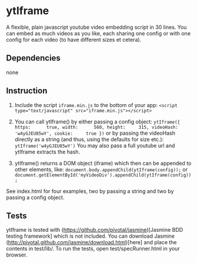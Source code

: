 # ytIframe
A flexible, plain javascript youtube video embedding script in 30 lines. You can embed as much videos as you like, each sharing one config or with one config for each video (to have different sizes et cetera).

## Dependencies
none

## Instruction
1. Include the script `iframe.min.js` to the bottom of your app: `<script type="text/javascript" src="iframe.min.js"></script>`

2. You can call ytIframe() by either passing a config object:
`ytIframe({
    https:      true,
    width:      560,
    height:     315,
    videoHash:  'w4yGJEU85wY',
    cookie:     true
})`
or by passing the videoHash directly as a string (and thus, using the defaults for size etc.): `ytIframe('w4yGJEU85wY')` You may also pass a full youtube url and ytIframe extracts the hash.

3. ytIframe() returns a DOM object (iframe) which then can be appended to other elements, like: `document.body.appendChild(ytIframe(config));` or `document.getElementById('myVideoDiv').appendChild(ytIframe(config));`

See index.html for four examples, two by passing a string and two by passing a config object.

## Tests
ytIframe is tested with (https://github.com/pivotal/jasmine)[Jasmine BDD testing framework] which is not included. You can download Jasmine (http://pivotal.github.com/jasmine/download.html)[here] and place the contents in test/lib/. To run the tests, open test/specRunner.html in your browser.
